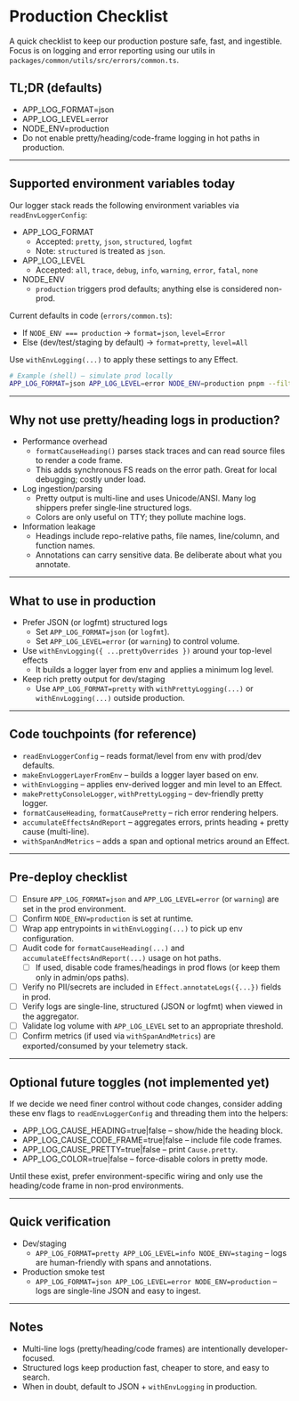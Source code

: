 # Production Checklist

A quick checklist to keep our production posture safe, fast, and ingestible. Focus is on logging and error reporting using our utils in `packages/common/utils/src/errors/common.ts`.

## TL;DR (defaults)

- APP_LOG_FORMAT=json
- APP_LOG_LEVEL=error
- NODE_ENV=production
- Do not enable pretty/heading/code-frame logging in hot paths in production.

---

## Supported environment variables today

Our logger stack reads the following environment variables via `readEnvLoggerConfig`:

- APP_LOG_FORMAT
  - Accepted: `pretty`, `json`, `structured`, `logfmt`
  - Note: `structured` is treated as `json`.
- APP_LOG_LEVEL
  - Accepted: `all`, `trace`, `debug`, `info`, `warning`, `error`, `fatal`, `none`
- NODE_ENV
  - `production` triggers prod defaults; anything else is considered non-prod.

Current defaults in code (`errors/common.ts`):

- If `NODE_ENV === production` → `format=json`, `level=Error`
- Else (dev/test/staging by default) → `format=pretty`, `level=All`

Use `withEnvLogging(...)` to apply these settings to any Effect.

```bash
# Example (shell) – simulate prod locally
APP_LOG_FORMAT=json APP_LOG_LEVEL=error NODE_ENV=production pnpm --filter @beep/server start
```

---

## Why not use pretty/heading logs in production?

- Performance overhead
  - `formatCauseHeading()` parses stack traces and can read source files to render a code frame.
  - This adds synchronous FS reads on the error path. Great for local debugging; costly under load.
- Log ingestion/parsing
  - Pretty output is multi-line and uses Unicode/ANSI. Many log shippers prefer single‑line structured logs.
  - Colors are only useful on TTY; they pollute machine logs.
- Information leakage
  - Headings include repo-relative paths, file names, line/column, and function names.
  - Annotations can carry sensitive data. Be deliberate about what you annotate.

---

## What to use in production

- Prefer JSON (or logfmt) structured logs
  - Set `APP_LOG_FORMAT=json` (or `logfmt`).
  - Set `APP_LOG_LEVEL=error` (or `warning`) to control volume.
- Use `withEnvLogging({ ...prettyOverrides })` around your top-level effects
  - It builds a logger layer from env and applies a minimum log level.
- Keep rich pretty output for dev/staging
  - Use `APP_LOG_FORMAT=pretty` with `withPrettyLogging(...)` or `withEnvLogging(...)` outside production.

---

## Code touchpoints (for reference)

- `readEnvLoggerConfig` – reads format/level from env with prod/dev defaults.
- `makeEnvLoggerLayerFromEnv` – builds a logger layer based on env.
- `withEnvLogging` – applies env-derived logger and min level to an Effect.
- `makePrettyConsoleLogger`, `withPrettyLogging` – dev-friendly pretty logger.
- `formatCauseHeading`, `formatCausePretty` – rich error rendering helpers.
- `accumulateEffectsAndReport` – aggregates errors, prints heading + pretty cause (multi-line).
- `withSpanAndMetrics` – adds a span and optional metrics around an Effect.

---

## Pre-deploy checklist

- [ ] Ensure `APP_LOG_FORMAT=json` and `APP_LOG_LEVEL=error` (or `warning`) are set in the prod environment.
- [ ] Confirm `NODE_ENV=production` is set at runtime.
- [ ] Wrap app entrypoints in `withEnvLogging(...)` to pick up env configuration.
- [ ] Audit code for `formatCauseHeading(...)` and `accumulateEffectsAndReport(...)` usage on hot paths.
  - [ ] If used, disable code frames/headings in prod flows (or keep them only in admin/ops paths).
- [ ] Verify no PII/secrets are included in `Effect.annotateLogs({...})` fields in prod.
- [ ] Verify logs are single-line, structured (JSON or logfmt) when viewed in the aggregator.
- [ ] Validate log volume with `APP_LOG_LEVEL` set to an appropriate threshold.
- [ ] Confirm metrics (if used via `withSpanAndMetrics`) are exported/consumed by your telemetry stack.

---

## Optional future toggles (not implemented yet)

If we decide we need finer control without code changes, consider adding these env flags to `readEnvLoggerConfig` and threading them into the helpers:

- APP_LOG_CAUSE_HEADING=true|false – show/hide the heading block.
- APP_LOG_CAUSE_CODE_FRAME=true|false – include file code frames.
- APP_LOG_CAUSE_PRETTY=true|false – print `Cause.pretty`.
- APP_LOG_COLOR=true|false – force-disable colors in pretty mode.

Until these exist, prefer environment-specific wiring and only use the heading/code frame in non-prod environments.

---

## Quick verification

- Dev/staging
  - `APP_LOG_FORMAT=pretty APP_LOG_LEVEL=info NODE_ENV=staging` – logs are human-friendly with spans and annotations.
- Production smoke test
  - `APP_LOG_FORMAT=json APP_LOG_LEVEL=error NODE_ENV=production` – logs are single-line JSON and easy to ingest.

---

## Notes

- Multi-line logs (pretty/heading/code frames) are intentionally developer-focused.
- Structured logs keep production fast, cheaper to store, and easy to search.
- When in doubt, default to JSON + `withEnvLogging` in production.
